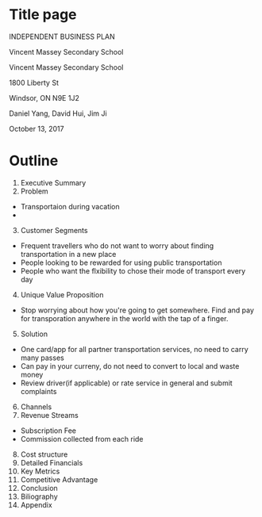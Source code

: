 # Title page
INDEPENDENT BUSINESS PLAN  

Vincent Massey Secondary School  

Vincent Massey Secondary School  

1800 Liberty St  

Windsor, ON N9E 1J2  

Daniel Yang, David Hui, Jim Ji  

October 13, 2017  

# Outline
1. Executive Summary  
2. Problem
- Transportaion during vacation
- 
3. Customer Segments  
- Frequent travellers who do not want to worry about finding transportation in a new place
- People looking to be rewarded for using public transportation
- People who want the flxibility to chose their mode of transport every day
4. Unique Value Proposition
- Stop worrying about how you're going to get somewhere. Find and pay for transporation anywhere in the world with the tap of a finger.
5. Solution
- One card/app for all partner transportation services, no need to carry many passes
- Can pay in your curreny, do not need to convert to local and waste money
- Review driver(if applicable) or rate service in general and submit complaints
6. Channels
7. Revenue Streams
- Subscription Fee
- Commission collected from each ride
8. Cost structure
9. Detailed Financials
10. Key Metrics
11. Competitive Advantage
12. Conclusion
13. Biliography
14. Appendix
